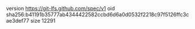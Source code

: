 version https://git-lfs.github.com/spec/v1
oid sha256:b41191b35777ab4344422582ccbd6d6a0d0532f2218c97f5126ffc3cae3def77
size 12291
